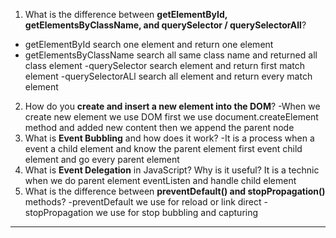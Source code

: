 

1. What is the difference between **getElementById, getElementsByClassName, and querySelector / querySelectorAll**?
- getElementById search one element and return one element
- getElementsByClassName search all same class name and returned all class element 
-querySelector search element and return first match element
-querySelectorALl search all element and return every match element
 
2. How do you **create and insert a new element into the DOM**?
-When we create new element we use DOM 
first we use document.createElement method and added new content then we append the parent node
3. What is **Event Bubbling** and how does it work?
-It is a process when a event a child element and know the parent element
first event child element and go every parent element
4. What is **Event Delegation** in JavaScript? Why is it useful?
It is a technic  when we do parent element eventListen and handle child element
5. What is the difference between **preventDefault() and stopPropagation()** methods?
-preventDefault we use for  reload or link direct 
-stopPropagation we use for stop bubbling and capturing  

---
